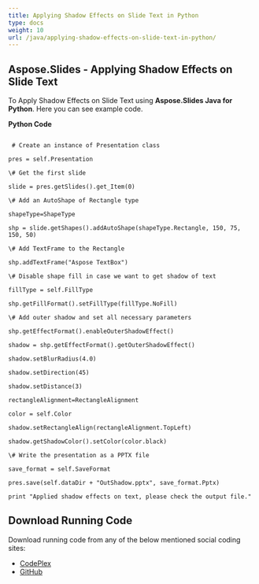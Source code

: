 ```yaml
---
title: Applying Shadow Effects on Slide Text in Python
type: docs
weight: 10
url: /java/applying-shadow-effects-on-slide-text-in-python/
---
```


## **Aspose.Slides - Applying Shadow Effects on Slide Text**
To Apply Shadow Effects on Slide Text using **Aspose.Slides Java for Python**. Here you can see example code.

**Python Code**

```

 # Create an instance of Presentation class

pres = self.Presentation

\# Get the first slide

slide = pres.getSlides().get_Item(0)

\# Add an AutoShape of Rectangle type

shapeType=ShapeType

shp = slide.getShapes().addAutoShape(shapeType.Rectangle, 150, 75, 150, 50)

\# Add TextFrame to the Rectangle

shp.addTextFrame("Aspose TextBox")

\# Disable shape fill in case we want to get shadow of text

fillType = self.FillType

shp.getFillFormat().setFillType(fillType.NoFill)

\# Add outer shadow and set all necessary parameters

shp.getEffectFormat().enableOuterShadowEffect()

shadow = shp.getEffectFormat().getOuterShadowEffect()

shadow.setBlurRadius(4.0)

shadow.setDirection(45)

shadow.setDistance(3)

rectangleAlignment=RectangleAlignment

color = self.Color

shadow.setRectangleAlign(rectangleAlignment.TopLeft)

shadow.getShadowColor().setColor(color.black)

\# Write the presentation as a PPTX file

save_format = self.SaveFormat

pres.save(self.dataDir + "OutShadow.pptx", save_format.Pptx)

print "Applied shadow effects on text, please check the output file."

```
## **Download Running Code**
Download running code from any of the below mentioned social coding sites:

- [CodePlex](https://asposeslidesjavapython.codeplex.com/releases/view/620922)
- [GitHub](https://github.com/aspose-slides/Aspose.Slides-for-Java/releases/tag/Aspose.Slides_Java_for_Python-v1.0)
